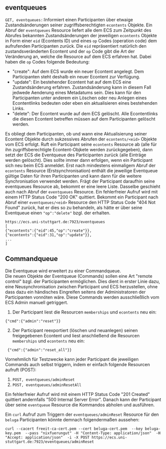 ## eventqueues
`GET, eventqueues:`:Informiert einen Participanten über etwaige Zustandsänderungen seiner zugriffsberechtigten `econtents` Objekte. Ein Abruf der `eventqueues` Resource liefert alle dem ECS zum Zeitpunkt des Abrufes bekannten Zustandsänderungen der jeweiligen `econtents` Objekte in Form einer `eid` (Econtents ID) und eines `op` Codes (operation code) dem aufrufenden Participanten zurück. Die `eid` repräsentiert natürlich den zustandsveränderten Econtent und der `op` Code gibt die Art der Veränderung an, welche die Resource auf dem ECS erfahren hat. Dabei haben die `op` Codes folgende Bedeutung:

 * "create": Auf dem ECS wurde ein neuer Econtent angelegt. Dem Participanten steht deshalb ein neuer Econtent zur Verfügung.
 * "update": Ein bestehender Econtent hat auf dem ECS eine Zustandsänderung erfahren. Zustandsänderung kann in diesem Fall jedwede Aenderung eines Metadatums sein. Dies kann für den Participanten unter anderem ein Löschen oder neu Anlegen eines Econtentlinks bedeuten oder eben ein aktualisieren eines bestehenden Links.
 * "delete": Der Econtent wurde auf dem ECS gelöscht. Alle Econtentlinks die diesen Econtent betreffen müssen auf dem Participanten gelöscht werden. 

Es obliegt dem Participanten, ob und wann eine Aktualisierung seiner Econtent Objekte durch sukzessives Abrufen der `econtents/<eid>` Objekte vom ECS erfolgt. Ruft ein Participant seine `econtents` Resource ab (alle für ihn zugriffsberechtigte Econtent-Objkete werden zurückgegeben), dann setzt der ECS die Eventqueue des Participanten zurück (alle Einträge werden gelöscht). Dies sollte immer dann erfolgen, wenn ein Participant sich neu beim ECS anmeldet. Erst nach mindestens einmaligem Abruf der `econtents` Resource (Erstsynchronisation) enthält die jeweilige Eventqueue gültige Daten für ihren Participanten und kann dann für die weitere Synchronisation verwendet werden. Frägt der Participant daraufhin seine eventqueues Resource ab, bekommt er eine leere Liste. Dasselbe geschieht auch nach Abruf der `eventqueues` Resource. Ein fehlerfreier Aufruf wird mit einem HTTP Status Code "200 OK" quittiert. Bekommt ein Participant nach Abruf einer `eventqueues/<eid>` Resource den  HTTP Status Code "404 Not Found" zurück, hat er dies so zu behandeln, als hätte er über seine Eventqueue einen `"op":"delete"` bzgl. der <eid> erhalten. 

```
https://ecs.uni-stuttgart.de:7923/eventqueues
[
{"econtents":{"eid":45,"op":"create"}},
{"econtents":{"eid":31,"op":"update"}},
...
]
```

## Commandqueue

Die Eventqueue wird erweitert zu einer Commandqueue.<BR>
Die neuen Objekte der Eventqueue (Commands) sollen eine Art "remote control" bzgl. der Participanten erm&ouml;glichen. Dies dient in erster Linie dazu, eine Neusynchronisation zwischen Participant und ECS herzustellen, ohne dass dazu ein h&auml;ndisches Eingreifen seitens der Administratoren der Participanten vonn&ouml;ten w&auml;re. Diese Commands werden ausschlie&szlig;lich vom ECS Admin manuell getriggert. 

 1. Der Participant liest die Resourcen `memberships` und `econtents` neu ein:
 ```
 {"cmd":{"admin":"reset"}}
 ```

 2. Der Participant reexportiert (l&ouml;schen und neuanlegen) seinen freigegebenen Econtent und liest anschlie&szlig;end die Resourcen `memberships` und `econtents` neu ein:
```
 {"cmd":{"admin":"reset_all"}}
```

Vornehmlich f&uuml;r Testzwecke kann jeder Participant die jeweiligen Commands auch selbst triggern, indem er einfach folgende Resourcen aufruft (POST):

 1. `POST, eventqueues/adminReset`
 2. `POST, eventqueues/adminResetAll`

Ein fehlerfreier Aufruf wird mit einem HTTP Status Code "201 Created" quittiert andernfalls "500 Internal Server Error". Danach kann der Participant &uuml;ber seine `eventqueue` Resource die Kommandos abholen und ausf&uuml;hren.

Ein `curl` Aufruf zum Triggern der `eventqueues/adminReset` Resource f&uuml;r den `beluga` Participanten k&ouml;nnte demnach folgenderma&szlig;en aussehen:
```
curl --cacert freeit-ca-cert.pem --cert beluga-cert.pem  --key beluga-key.pem  --pass "nixfuerungut" -H "Content-Type: application/json"  -H "Accept: application/json"  -i -X POST https://ecs.uni-stuttgart.de:7923/eventqueues/adminReset
```
